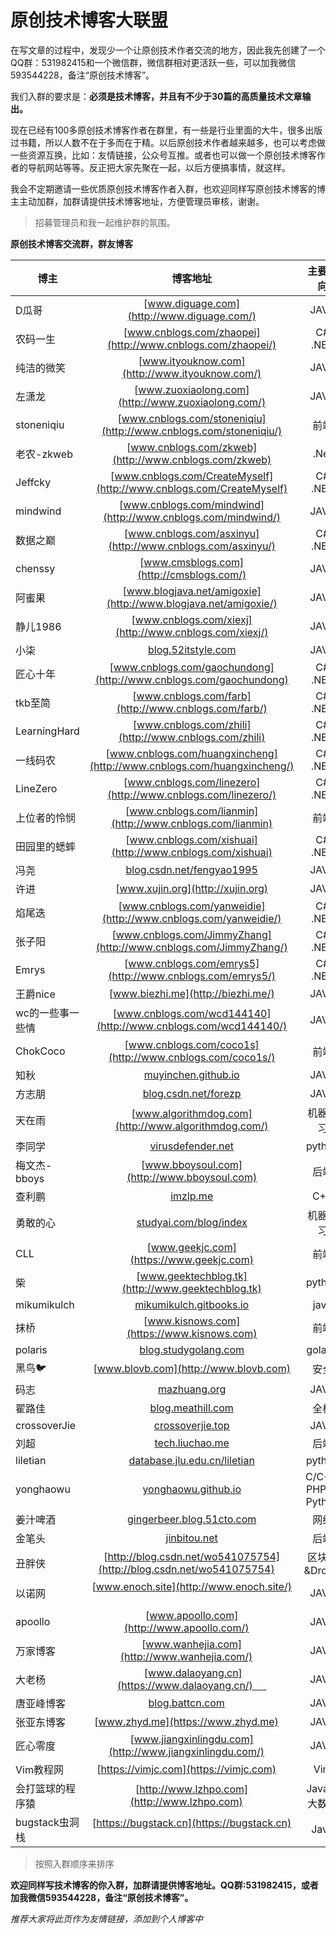 # 原创技术博客大联盟

在写文章的过程中，发现少一个让原创技术作者交流的地方，因此我先创建了一个QQ群：531982415和一个微信群，微信群相对更活跃一些，可以加我微信593544228，备注“原创技术博客”。

我们入群的要求是：**必须是技术博客，并且有不少于30篇的高质量技术文章输出。**

现在已经有100多原创技术博客作者在群里，有一些是行业里面的大牛，很多出版过书籍，所以人数不在于多而在于精。以后原创技术作者越来越多，也可以考虑做一些资源互换，比如：友情链接，公众号互推。或者也可以做一个原创技术博客作者的导航网站等等。反正把大家先聚在一起，以后方便搞事情，就这样。

我会不定期邀请一些优质原创技术博客作者入群，也欢迎同样写原创技术博客的博主主动加群，加群请提供技术博客地址，方便管理员审核，谢谢。

> 招募管理员和我一起维护群的氛围。 
 
**原创技术博客交流群，群友博客**


| 博主          |   博客地址    |   主要方向      | 微信公众号 |
| ------------- |:-------------:| :-------------: |      -----:|
| D瓜哥      |  [www.diguage.com](http://www.diguage.com/) | JAVA |
| 农码一生     | [www.cnblogs.com/zhaopei](http://www.cnblogs.com/zhaopei/)     |    C# .NET |
| 纯洁的微笑 | [www.ityouknow.com](http://www.ityouknow.com/)     |   JAVA | 纯洁的微笑|
| 左潇龙 | [www.zuoxiaolong.com](http://www.zuoxiaolong.com/)     |   JAVA |
| stoneniqiu | [www.cnblogs.com/stoneniqiu](http://www.cnblogs.com/stoneniqiu/)     |   前端  |
| 老农-zkweb | [www.cnblogs.com/zkweb](http://www.cnblogs.com/zkweb)     |   .Net  |
| Jeffcky | [www.cnblogs.com/CreateMyself](http://www.cnblogs.com/CreateMyself)     |   C# .NET  |
| mindwind | [www.cnblogs.com/mindwind](http://www.cnblogs.com/mindwind/)     |   JAVA | mindwind|
| 数据之巅 | [www.cnblogs.com/asxinyu](http://www.cnblogs.com/asxinyu/)     |   C# .NET |
| chenssy | [www.cmsblogs.com](http://cmsblogs.com/)     |   JAVA |
| 阿蜜果 | [www.blogjava.net/amigoxie](http://www.blogjava.net/amigoxie/)     |   JAVA |
|静儿1986 | [www.cnblogs.com/xiexj](http://www.cnblogs.com/xiexj/)     |   JAVA |
|小柒 | [blog.52itstyle.com](http://blog.52itstyle.com/)     |   JAVA |
|匠心十年 | [www.cnblogs.com/gaochundong](http://www.cnblogs.com/gaochundong)     |  C# .NET   |
|tkb至简 | [www.cnblogs.com/farb](http://www.cnblogs.com/farb/)     |  C# .NET   |
|LearningHard | [www.cnblogs.com/zhili](http://www.cnblogs.com/zhili)     |  C# .NET   |
|一线码农 | [www.cnblogs.com/huangxincheng](http://www.cnblogs.com/huangxincheng/)     |  C# .NET   |
|LineZero | [www.cnblogs.com/linezero](http://www.cnblogs.com/linezero/)     |   C# .NET  |
|上位者的怜悯 | [www.cnblogs.com/lianmin](http://www.cnblogs.com/lianmin)     |  前端   |
|田园里的蟋蟀 | [www.cnblogs.com/xishuai](http://www.cnblogs.com/xishuai)     |   C# .NET  |
|冯尧 | [blog.csdn.net/fengyao1995](http://blog.csdn.net/fengyao1995)     |  JAVA |
|许进 | [www.xujin.org](http://xujin.org)     |  JAVA |
|焰尾迭 | [www.cnblogs.com/yanweidie](http://www.cnblogs.com/yanweidie/)     |    C# .NET  |
|张子阳 | [www.cnblogs.com/JimmyZhang](http://www.cnblogs.com/JimmyZhang/)     |    C# .NET  |
|Emrys | [www.cnblogs.com/emrys5](http://www.cnblogs.com/emrys5/)     |    C# .NET  |
|王爵nice| [www.biezhi.me](http://biezhi.me/)     |   JAVA |
|wc的一些事一些情| [www.cnblogs.com/wcd144140](http://www.cnblogs.com/wcd144140/)     |   JAVA |
|ChokCoco| [www.cnblogs.com/coco1s](http://www.cnblogs.com/coco1s/)     |   前端 |
|知秋| [muyinchen.github.io](https://muyinchen.github.io/)     |   JAVA |
|方志朋| [blog.csdn.net/forezp](http://blog.csdn.net/forezp)     |   JAVA |
|天在雨| [www.algorithmdog.com](http://www.algorithmdog.com/)     |   机器学习 |
|李同学| [virusdefender.net](https://virusdefender.net)     |   python |
|梅文杰-bboys| [www.bboysoul.com](http://www.bboysoul.com)     |   后端 |
|查利鹏| [imzlp.me](https://imzlp.me)     |   C++ |
|勇敢的心| [studyai.com/blog/index](http://studyai.com/blog/index)     |  机器学习  |
|CLL| [www.geekjc.com](https://www.geekjc.com)     |  前端  |
|柴| [www.geektechblog.tk](http://www.geektechblog.tk)     |  python  |
|mikumikulch| [mikumikulch.gitbooks.io](https://mikumikulch.gitbooks.io/chucklin_blog/content/ )     |  java  |
|抹桥| [www.kisnows.com](https://www.kisnows.com)     |  前端  |
|polaris| [blog.studygolang.com](http://blog.studygolang.com)     |  golang |
|黑鸟🐦| [www.blovb.com](http://www.blovb.com)     |  安全 |
|码志| [mazhuang.org](http://mazhuang.org)     |  JAVA |
|翟路佳| [blog.meathill.com](http://blog.meathill.com)     |  全栈 |
|crossoverJie| [crossoverjie.top](https://crossoverjie.top)     | JAVA | crossoverJie
|刘超| [tech.liuchao.me](https://tech.liuchao.me)     | 后端 |
|liletian| [database.jlu.edu.cn/liletian](http://database.jlu.edu.cn/liletian)     | python |
|yonghaowu| [yonghaowu.github.io](http://yonghaowu.github.io)     | C/C++, PHP or Python |
|姜汁啤酒| [gingerbeer.blog.51cto.com](http://gingerbeer.blog.51cto.com)     | 网络 |
|金笔头| [jinbitou.net](http://jinbitou.net)     | 后端 |
|丑胖侠| [http://blog.csdn.net/wo541075754](http://blog.csdn.net/wo541075754)     | 区块链&Drools |
|以诺网| [www.enoch.site](http://www.enoch.site/)     | JAVA |无
|apoollo| [www.apoollo.com](http://www.apoollo.com/)     | JAVA |无
|万家博客| [www.wanhejia.com](http://www.wanhejia.com/)     | JAVA |无
|大老杨| [www.dalaoyang.cn](https://www.dalaoyang.cn/)     | JAVA |大老杨
|唐亚峰博客| [blog.battcn.com](http://blog.battcn.com/)     | JAVA |battcn
|张亚东博客| [www.zhyd.me](https://www.zhyd.me)     | JAVA | 码一码
|匠心零度| [www.jiangxinlingdu.com](http://www.jiangxinlingdu.com/)     | JAVA | 匠心零度
|Vim教程网| [https://vimjc.com](https://vimjc.com)     | Vim | vimtutor
|会打篮球的程序猿| [http://www.lzhpo.com](http://www.lzhpo.com)     | Java和大数据 | 会打篮球的程序猿
|bugstack虫洞栈| [https://bugstack.cn](https://bugstack.cn)     | Java | bugstack虫洞栈 |

> 按照入群顺序来排序



**欢迎同样写技术博客的你入群，加群请提供博客地址。QQ群:531982415，或者加我微信593544228，备注“原创技术博客”。**


   
*推荐大家将此页作为友情链接，添加到个人博客中*


<div style="display:none">
<script src="https://s22.cnzz.com/z_stat.php?id=1264526122&web_id=1264526122" language="JavaScript"></script>
</div>
